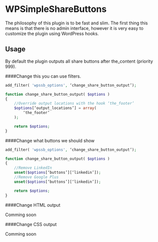WPSimpleShareButtons
====================

The philosophy of this plugin is to be fast and slim. The first thing this means is that there is no admin interface, however it is very easy to customize the plugin using WordPress hooks.

## Usage

By default the plugin outputs all share buttons after the_content (priority 999).

####Change this you can use filters.

```php
add_filter( 'wpssb_options', ‘change_share_button_output’);

function change_share_button_output( $options )
{
	//Override output locations with the hook ‘the_footer’
	$options[‘output_locations’] = array(
		‘the_footer’
	);

	return $options;
}
```

####Change what buttons we should show

```php
add_filter( 'wpssb_options', ‘change_share_button_output’);

function change_share_button_output( $options )
{
	//Remove LinkedIn
	unset($options[‘buttons’][‘linkedin’]);
	//Remove Google Plus
	unset($options[‘buttons’][‘linkedin’]);

	return $options;
}
```

####Change HTML output

Comming soon

####Change CSS output

Comming soon



